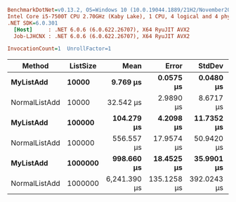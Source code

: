 ``` ini

BenchmarkDotNet=v0.13.2, OS=Windows 10 (10.0.19044.1889/21H2/November2021Update)
Intel Core i5-7500T CPU 2.70GHz (Kaby Lake), 1 CPU, 4 logical and 4 physical cores
.NET SDK=6.0.301
  [Host]     : .NET 6.0.6 (6.0.622.26707), X64 RyuJIT AVX2
  Job-LJHCNX : .NET 6.0.6 (6.0.622.26707), X64 RyuJIT AVX2

InvocationCount=1  UnrollFactor=1  

```
|        Method | ListSize |         Mean |       Error |      StdDev |       Median |      Gen0 |      Gen1 |      Gen2 | Allocated |
|-------------- |--------- |-------------:|------------:|------------:|-------------:|----------:|----------:|----------:|----------:|
|     **MyListAdd** |    **10000** |     **9.769 μs** |   **0.0575 μs** |   **0.0480 μs** |     **9.800 μs** |         **-** |         **-** |         **-** |     **480 B** |
| NormalListAdd |    10000 |    32.542 μs |   2.9890 μs |   8.6717 μs |    28.300 μs |         - |         - |         - |  131848 B |
|     **MyListAdd** |   **100000** |   **104.279 μs** |   **4.2098 μs** |  **11.7352 μs** |    **97.550 μs** |         **-** |         **-** |         **-** |     **480 B** |
| NormalListAdd |   100000 |   556.557 μs |  17.9574 μs |  50.9420 μs |   545.400 μs |         - |         - |         - | 1049424 B |
|     **MyListAdd** |  **1000000** |   **998.660 μs** |  **18.4525 μs** |  **35.9901 μs** |   **984.800 μs** |         **-** |         **-** |         **-** |     **480 B** |
| NormalListAdd |  1000000 | 6,241.390 μs | 135.1258 μs | 392.0243 μs | 6,126.900 μs | 1000.0000 | 1000.0000 | 1000.0000 | 8389864 B |
